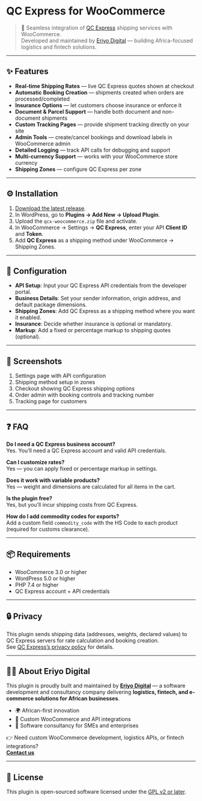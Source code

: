 # QC Express for WooCommerce

> 🚚 Seamless integration of [QC Express](https://qcexpress.co) shipping services with WooCommerce.  
> Developed and maintained by [Eriyo Digital](https://eriyodigital.com) — building Africa-focused logistics and fintech solutions.

---

## ✨ Features

- **Real-time Shipping Rates** — live QC Express quotes shown at checkout
- **Automatic Booking Creation** — shipments created when orders are processed/completed
- **Insurance Options** — let customers choose insurance or enforce it
- **Document & Parcel Support** — handle both document and non-document shipments
- **Custom Tracking Pages** — provide shipment tracking directly on your site
- **Admin Tools** — create/cancel bookings and download labels in WooCommerce admin
- **Detailed Logging** — track API calls for debugging and support
- **Multi-currency Support** — works with your WooCommerce store currency
- **Shipping Zones** — configure QC Express per zone

---

## ⚙️ Installation

1. [Download the latest release](https://github.com/qcexpressvault/qcx-woocommerce/releases).
2. In WordPress, go to **Plugins → Add New → Upload Plugin**.
3. Upload the `qcx-woocommerce.zip` file and activate.
4. In WooCommerce → Settings → **QC Express**, enter your API **Client ID** and **Token**.
5. Add **QC Express** as a shipping method under WooCommerce → Shipping Zones.

---

## 🔧 Configuration

- **API Setup**: Input your QC Express API credentials from the developer portal.
- **Business Details**: Set your sender information, origin address, and default package dimensions.
- **Shipping Zones**: Add QC Express as a shipping method where you want it enabled.
- **Insurance**: Decide whether insurance is optional or mandatory.
- **Markup**: Add a fixed or percentage markup to shipping quotes (optional).

---

## 📸 Screenshots

1. Settings page with API configuration
2. Shipping method setup in zones
3. Checkout showing QC Express shipping options
4. Order admin with booking controls and tracking number
5. Tracking page for customers

---

## ❓ FAQ

**Do I need a QC Express business account?**  
Yes. You’ll need a QC Express account and valid API credentials.

**Can I customize rates?**  
Yes — you can apply fixed or percentage markup in settings.

**Does it work with variable products?**  
Yes — weight and dimensions are calculated for all items in the cart.

**Is the plugin free?**  
Yes, but you’ll incur shipping costs from QC Express.

**How do I add commodity codes for exports?**  
Add a custom field `commodity_code` with the HS Code to each product (required for customs clearance).

---

## 📦 Requirements

- WooCommerce 3.0 or higher
- WordPress 5.0 or higher
- PHP 7.4 or higher
- QC Express account + API credentials

---

## 🔒 Privacy

This plugin sends shipping data (addresses, weights, declared values) to QC Express servers for rate calculation and booking creation.  
See [QC Express’s privacy policy](https://qcexpress.co/privacy) for details.

---

## 🧑‍💻 About Eriyo Digital

This plugin is proudly built and maintained by **[Eriyo Digital](https://eriyodigital.com)** — a software development and consultancy company delivering **logistics, fintech, and e-commerce solutions for African businesses**.

- 🌍 African-first innovation
- 🚀 Custom WooCommerce and API integrations
- 💼 Software consultancy for SMEs and enterprises

👉 Need custom WooCommerce development, logistics APIs, or fintech integrations?  
**[Contact us](mailto:consultancy@eriyodigital.com)**

---

## 📄 License

This plugin is open-sourced software licensed under the [GPL v2 or later](https://www.gnu.org/licenses/gpl-2.0.html).

